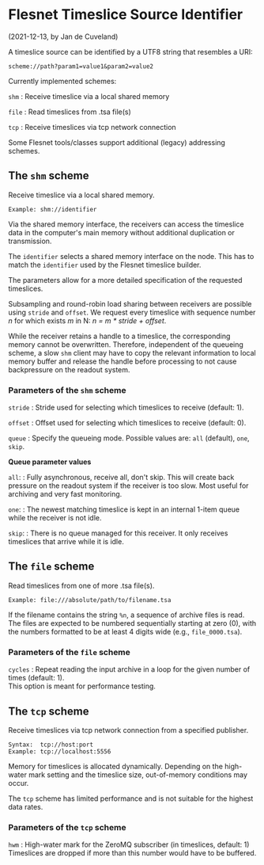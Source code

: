 # Flesnet Timeslice Source Identifier
(2021-12-13, by Jan de Cuveland)

A timeslice source can be identified by a UTF8 string that resembles a URI:
```
scheme://path?param1=value1&param2=value2
```

Currently implemented schemes:

`shm`
: Receive timeslice via a local shared memory

`file`
: Read timeslices from .tsa file(s)

`tcp`
: Receive timeslices via tcp network connection

Some Flesnet tools/classes support additional (legacy) addressing schemes.

## The `shm` scheme
Receive timeslice via a local shared memory.
```
Example: shm://identifier
```

Via the shared memory interface, the receivers can access the timeslice data in the computer's main memory without additional duplication or transmission.

The `identifier` selects a shared memory interface on the node. This has to match the `identifier` used by the Flesnet timeslice builder.

The parameters allow for a more detailed specification of the requested timeslices.

Subsampling and round-robin load sharing between receivers are possible using `stride` and `offset`.
We request every timeslice with sequence number _n_ for which exists _m_ in N: _n = m * stride + offset_.

While the receiver retains a handle to a timeslice, the corresponding memory cannot be overwritten. Therefore, independent of the queueing scheme, a slow `shm` client may have to copy the relevant information to local memory buffer and release the handle before processing to not cause backpressure on the readout system.


### Parameters of the `shm` scheme

`stride`
: Stride used for selecting which timeslices to receive (default: 1).

`offset`
: Offset used for selecting which timeslices to receive (default: 0).

`queue`
: Specify the queueing mode. Possible values are: `all` (default), `one`, `skip`.

**Queue parameter values**

`all`:
: Fully asynchronous, receive all, don't skip. This will create back pressure on the readout system if the receiver is too slow. Most useful for archiving and very fast monitoring.

`one`:
: The newest matching timeslice is kept in an internal 1-item queue while the receiver is not idle.

`skip`:
: There is no queue managed for this receiver. It only receives timeslices that arrive while it is idle.


## The `file` scheme
Read timeslices from one of more .tsa file(s).
```
Example: file:///absolute/path/to/filename.tsa
```

If the filename contains the string `%n`, a sequence of archive files is read. The files are expected to be numbered sequentially starting at zero (0), with the numbers formatted to be at least 4 digits wide (e.g., `file_0000.tsa`).

### Parameters of the `file` scheme

`cycles`
: Repeat reading the input archive in a loop for the given number of times (default: 1).  
This option is meant for performance testing.


## The `tcp` scheme
Receive timeslices via tcp network connection from a specified publisher.
```
Syntax:  tcp://host:port
Example: tcp://localhost:5556
```

Memory for timeslices is allocated dynamically. Depending on the high-water mark setting and the timeslice size, out-of-memory conditions may occur.

The `tcp` scheme has limited performance and is not suitable for the highest data rates.

### Parameters of the `tcp` scheme

`hwm`
: High-water mark for the ZeroMQ subscriber (in timeslices, default: 1)  
Timeslices are dropped if more than this number would have to be buffered.

